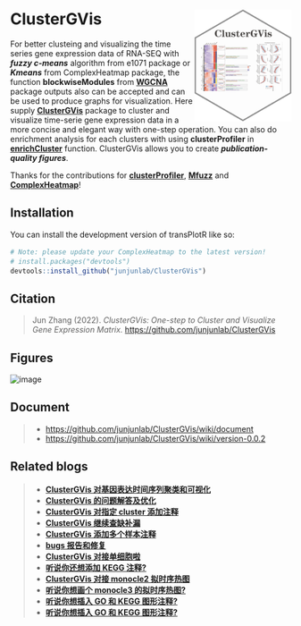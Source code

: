 # ClusterGVis <img src="man/clusterGVis.png" align="right" height="200" />

<!-- badges: start -->

For better clusteing and visualizing the time series gene expression data of RNA-SEQ with ***fuzzy c-means*** algorithm from e1071 package or ***Kmeans*** from ComplexHeatmap package, the function **blockwiseModules** from [**WGCNA**](https://horvath.genetics.ucla.edu/html/CoexpressionNetwork/Rpackages/WGCNA/) package outputs also can be accepted and can be used to produce graphs for visualization. Here supply [**ClusterGVis**](https://github.com/junjunlab/ClusterGVis) package to cluster and visualize time-serie gene expression data in a more concise and elegant way with one-step operation. You can also do enrichment analysis for each clusters with using **clusterProfiler** in [**enrichCluster**](https://github.com/junjunlab/ClusterGVis) function. ClusterGVis allows you to create ***publication-quality figures***.

Thanks for the contributions for [**clusterProfiler**](https://bioconductor.org/packages/release/bioc/html/clusterProfiler.html), [**Mfuzz**](https://www.bioconductor.org/packages/release/bioc/html/Mfuzz.html) and [**ComplexHeatmap**](https://jokergoo.github.io/ComplexHeatmap-reference/book/introduction.html)!

<!-- badges: end -->

## Installation

You can install the development version of transPlotR like so:

``` r
# Note: please update your ComplexHeatmap to the latest version!
# install.packages("devtools")
devtools::install_github("junjunlab/ClusterGVis")
```

## Citation

> Jun Zhang (2022). *ClusterGVis: One-step to Cluster and Visualize Gene Expression Matrix.*  https://github.com/junjunlab/ClusterGVis

## Figures

![image](https://user-images.githubusercontent.com/64965509/226291391-0a3b3d5f-f3ef-499e-9815-bf1abe9442e9.png)

## Document

> - https://github.com/junjunlab/ClusterGVis/wiki/document
> - https://github.com/junjunlab/ClusterGVis/wiki/version-0.0.2

## Related blogs

> - [**ClusterGVis 对基因表达时间序列聚类和可视化**](https://mp.weixin.qq.com/s?__biz=MzkyMTI1MTYxNA==&mid=2247507094&idx=1&sn=7c2872e4e7d92f0f16831f9e3b13f6ca&chksm=c184e6e7f6f36ff10ec1e41b1e45e90ffe8f0918878a6045fe0471c77729ea6af5d7e14beb5b&token=503374955&lang=zh_CN#rd)
> - [**ClusterGVis 的问题解答及优化**](https://mp.weixin.qq.com/s?__biz=MzkyMTI1MTYxNA==&mid=2247507124&idx=1&sn=bea21af4c86246715aed0219d4478aea&chksm=c184e6c5f6f36fd3a41222b014dd35ceeba8f983258fc36c287eab2188d4cbe3956f1e041d63&token=503374955&lang=zh_CN#rd)
> - [**ClusterGVis 对指定 cluster 添加注释**](https://mp.weixin.qq.com/s?__biz=MzkyMTI1MTYxNA==&mid=2247507173&idx=1&sn=8c384e0e8678d0b20086b31a3bc1fa70&chksm=c184e694f6f36f82489e1e514d68d3ad5e80577616d197c9f8784176601ac342b682ed02b9f9&token=503374955&lang=zh_CN#rd)
> - [**ClusterGVis 继续查缺补漏**](https://mp.weixin.qq.com/s?__biz=MzkyMTI1MTYxNA==&mid=2247507228&idx=1&sn=472e8fc2a17041b94043ac79e2018903&chksm=c184e76df6f36e7b3a6e0691a4140ebf030d323b9128cc3ab4c05c97d4000523dc71982bbecb&token=503374955&lang=zh_CN#rd)
> - [**ClusterGVis 添加多个样本注释**](https://mp.weixin.qq.com/s?__biz=MzkyMTI1MTYxNA==&mid=2247507410&idx=1&sn=c33809620a13392f420a9bc1160400ac&chksm=c184e7a3f6f36eb5286ca59cba9cc0f81bb2e1d8e6f769588faf5f324c945b8cfe8f50708780&token=133699415&lang=zh_CN#rd)
> - [**bugs 报告和修复**](https://mp.weixin.qq.com/s?__biz=MzkyMTI1MTYxNA==&mid=2247507735&idx=1&sn=d8236c12a07beecc5d6c181b196a9a78&chksm=c184e566f6f36c7072f382be27259127b4fa9c0b1228c891f5cfc35869861b3d9b8f6e9b0824&token=139164705&lang=zh_CN#rd)
> - [**ClusterGVis 对接单细胞啦**](https://mp.weixin.qq.com/s?__biz=MzkyMTI1MTYxNA==&mid=2247508319&idx=1&sn=6fe9cc5ea16468de8f8b15f00cdf8d22&chksm=c1849b2ef6f31238be4e1e414179470ea3084a9f7c62a9e334bbedc4f3605ffe8d924cba50e6&token=1432898004&lang=zh_CN#rd)
> - [**听说你还想添加 KEGG 注释?**](https://mp.weixin.qq.com/s?__biz=MzkyMTI1MTYxNA==&mid=2247508362&idx=1&sn=68c90f6b6cf328f220c2926e1ff68df6&chksm=c1849bfbf6f312eddc8839706dc81984fb6da270dec3505b351b69f775e49e92ea585b3c5d1c&token=1432898004&lang=zh_CN#rd)
> - [**ClusterGVis 对接 monocle2 拟时序热图**](https://mp.weixin.qq.com/s?__biz=MzkyMTI1MTYxNA==&mid=2247509140&idx=1&sn=3f46ed8760be054b173a60642d8fe608&chksm=c1849ee5f6f317f36c7cb7e496181c1d9b431cb0c7a674f8cd31e7960b8f0830c4e8e0490b7d&token=46732270&lang=zh_CN#rd)
> - [**听说你想画个 monocle3 的拟时序热图?**](https://mp.weixin.qq.com/s?__biz=MzkyMTI1MTYxNA==&mid=2247509312&idx=1&sn=5ab254679b6934cbe6c7a325154e1143&chksm=c1849f31f6f31627cc1148df6eb33e1e757a455c27d4822e864a28987aa2af95e9688b8061fd&token=553825481&lang=zh_CN#rd)
> - [**听说你想插入 GO 和 KEGG 图形注释?**](https://mp.weixin.qq.com/s?__biz=MzkyMTI1MTYxNA==&mid=2247509499&idx=1&sn=888b0cb8401eb46c1f56c8e90fd2bb81&chksm=c1849f8af6f3169cfaf72e4818cd414375251b0fcf031bc05bda33fc39e7c9bae549cfc1e2bc&token=948441875&lang=zh_CN#rd)
> - [**听说你想插入 GO 和 KEGG 图形注释?**](https://mp.weixin.qq.com/s?__biz=MzkyMTI1MTYxNA==&mid=2247509510&idx=1&sn=5f1f4cb3a3f37abccc19265da77536f9&chksm=c1849c77f6f315618e2029f6837f483948e195489daaec481793cb30891641fa105e6bbbcd19&token=948441875&lang=zh_CN#rd)
